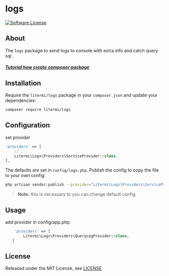 # logs

[![Software License][ico-license]](LICENSE.md)

## About

The `logs` package to send logs to console with extra info and catch query sql .

##### [Tutorial how create composer package](https://cirelramos.blogspot.com/2022/04/how-create-composer-package.html)


## Installation

Require the `litermi/logs` package in your `composer.json` and update your dependencies:
```sh
composer require litermi/logs
```


## Configuration

set provider

```php
'providers' => [
    // ...
    Litermi\Logs\Providers\ServiceProvider::class,
],
```


The defaults are set in `config/logs.php`. Publish the config to copy the file to your own config:
```sh
php artisan vendor:publish --provider="Litermi\Logs\Providers\ServiceProvider"
```

> **Note:** this is necessary to you can change default config



## Usage

add provider in config/app.php

```php
    'providers' => [
        Litermi\Logs\Providers\QueryLogProvider::class,
   ]
```


## License

Released under the MIT License, see [LICENSE](LICENSE).


[ico-license]: https://img.shields.io/badge/license-MIT-brightgreen.svg?style=flat-square

